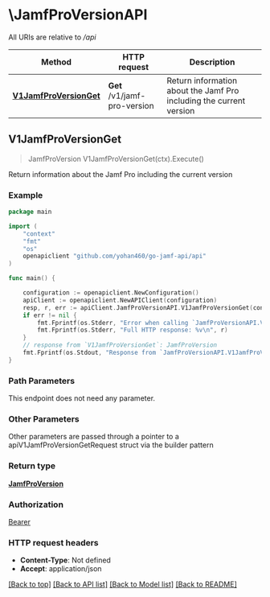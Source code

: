 # \JamfProVersionAPI

All URIs are relative to */api*

Method | HTTP request | Description
------------- | ------------- | -------------
[**V1JamfProVersionGet**](JamfProVersionAPI.md#V1JamfProVersionGet) | **Get** /v1/jamf-pro-version | Return information about the Jamf Pro including the current version 



## V1JamfProVersionGet

> JamfProVersion V1JamfProVersionGet(ctx).Execute()

Return information about the Jamf Pro including the current version 



### Example

```go
package main

import (
	"context"
	"fmt"
	"os"
	openapiclient "github.com/yohan460/go-jamf-api/api"
)

func main() {

	configuration := openapiclient.NewConfiguration()
	apiClient := openapiclient.NewAPIClient(configuration)
	resp, r, err := apiClient.JamfProVersionAPI.V1JamfProVersionGet(context.Background()).Execute()
	if err != nil {
		fmt.Fprintf(os.Stderr, "Error when calling `JamfProVersionAPI.V1JamfProVersionGet``: %v\n", err)
		fmt.Fprintf(os.Stderr, "Full HTTP response: %v\n", r)
	}
	// response from `V1JamfProVersionGet`: JamfProVersion
	fmt.Fprintf(os.Stdout, "Response from `JamfProVersionAPI.V1JamfProVersionGet`: %v\n", resp)
}
```

### Path Parameters

This endpoint does not need any parameter.

### Other Parameters

Other parameters are passed through a pointer to a apiV1JamfProVersionGetRequest struct via the builder pattern


### Return type

[**JamfProVersion**](JamfProVersion.md)

### Authorization

[Bearer](../README.md#Bearer)

### HTTP request headers

- **Content-Type**: Not defined
- **Accept**: application/json

[[Back to top]](#) [[Back to API list]](../README.md#documentation-for-api-endpoints)
[[Back to Model list]](../README.md#documentation-for-models)
[[Back to README]](../README.md)

